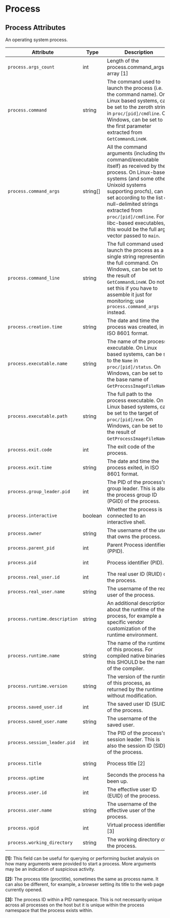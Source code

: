 <!--- Hugo front matter used to generate the website version of this page:
--->

<!-- NOTE: THIS FILE IS AUTOGENERATED. DO NOT EDIT BY HAND. -->
<!-- see templates/registry/markdown/attribute_namespace.md.j2 -->

# Process

## Process Attributes

An operating system process.

| Attribute                     | Type     | Description                                                                                                                                                                                                                                                                                                                                                 | Examples                                            | Stability                                                        |
| ----------------------------- | -------- | ----------------------------------------------------------------------------------------------------------------------------------------------------------------------------------------------------------------------------------------------------------------------------------------------------------------------------------------------------------- | --------------------------------------------------- | ---------------------------------------------------------------- |
| `process.args_count`          | int      | Length of the process.command_args array [1]                                                                                                                                                                                                                                                                                                                | `4`                                                 | ![Experimental](https://img.shields.io/badge/-experimental-blue) |
| `process.command`             | string   | The command used to launch the process (i.e. the command name). On Linux based systems, can be set to the zeroth string in `proc/[pid]/cmdline`. On Windows, can be set to the first parameter extracted from `GetCommandLineW`.                                                                                                                            | `cmd/otelcol`                                       | ![Experimental](https://img.shields.io/badge/-experimental-blue) |
| `process.command_args`        | string[] | All the command arguments (including the command/executable itself) as received by the process. On Linux-based systems (and some other Unixoid systems supporting procfs), can be set according to the list of null-delimited strings extracted from `proc/[pid]/cmdline`. For libc-based executables, this would be the full argv vector passed to `main`. | `cmd/otecol`; `--config=config.yaml`                | ![Experimental](https://img.shields.io/badge/-experimental-blue) |
| `process.command_line`        | string   | The full command used to launch the process as a single string representing the full command. On Windows, can be set to the result of `GetCommandLineW`. Do not set this if you have to assemble it just for monitoring; use `process.command_args` instead.                                                                                                | `C:\cmd\otecol --config="my directory\config.yaml"` | ![Experimental](https://img.shields.io/badge/-experimental-blue) |
| `process.creation.time`       | string   | The date and time the process was created, in ISO 8601 format.                                                                                                                                                                                                                                                                                              | `2023-11-21T09:25:34.853Z`                          | ![Experimental](https://img.shields.io/badge/-experimental-blue) |
| `process.executable.name`     | string   | The name of the process executable. On Linux based systems, can be set to the `Name` in `proc/[pid]/status`. On Windows, can be set to the base name of `GetProcessImageFileNameW`.                                                                                                                                                                         | `otelcol`                                           | ![Experimental](https://img.shields.io/badge/-experimental-blue) |
| `process.executable.path`     | string   | The full path to the process executable. On Linux based systems, can be set to the target of `proc/[pid]/exe`. On Windows, can be set to the result of `GetProcessImageFileNameW`.                                                                                                                                                                          | `/usr/bin/cmd/otelcol`                              | ![Experimental](https://img.shields.io/badge/-experimental-blue) |
| `process.exit.code`           | int      | The exit code of the process.                                                                                                                                                                                                                                                                                                                               | `127`                                               | ![Experimental](https://img.shields.io/badge/-experimental-blue) |
| `process.exit.time`           | string   | The date and time the process exited, in ISO 8601 format.                                                                                                                                                                                                                                                                                                   | `2023-11-21T09:26:12.315Z`                          | ![Experimental](https://img.shields.io/badge/-experimental-blue) |
| `process.group_leader.pid`    | int      | The PID of the process's group leader. This is also the process group ID (PGID) of the process.                                                                                                                                                                                                                                                             | `23`                                                | ![Experimental](https://img.shields.io/badge/-experimental-blue) |
| `process.interactive`         | boolean  | Whether the process is connected to an interactive shell.                                                                                                                                                                                                                                                                                                   |                                                     | ![Experimental](https://img.shields.io/badge/-experimental-blue) |
| `process.owner`               | string   | The username of the user that owns the process.                                                                                                                                                                                                                                                                                                             | `root`                                              | ![Experimental](https://img.shields.io/badge/-experimental-blue) |
| `process.parent_pid`          | int      | Parent Process identifier (PPID).                                                                                                                                                                                                                                                                                                                           | `111`                                               | ![Experimental](https://img.shields.io/badge/-experimental-blue) |
| `process.pid`                 | int      | Process identifier (PID).                                                                                                                                                                                                                                                                                                                                   | `1234`                                              | ![Experimental](https://img.shields.io/badge/-experimental-blue) |
| `process.real_user.id`        | int      | The real user ID (RUID) of the process.                                                                                                                                                                                                                                                                                                                     | `1000`                                              | ![Experimental](https://img.shields.io/badge/-experimental-blue) |
| `process.real_user.name`      | string   | The username of the real user of the process.                                                                                                                                                                                                                                                                                                               | `operator`                                          | ![Experimental](https://img.shields.io/badge/-experimental-blue) |
| `process.runtime.description` | string   | An additional description about the runtime of the process, for example a specific vendor customization of the runtime environment.                                                                                                                                                                                                                         | `Eclipse OpenJ9 Eclipse OpenJ9 VM openj9-0.21.0`    | ![Experimental](https://img.shields.io/badge/-experimental-blue) |
| `process.runtime.name`        | string   | The name of the runtime of this process. For compiled native binaries, this SHOULD be the name of the compiler.                                                                                                                                                                                                                                             | `OpenJDK Runtime Environment`                       | ![Experimental](https://img.shields.io/badge/-experimental-blue) |
| `process.runtime.version`     | string   | The version of the runtime of this process, as returned by the runtime without modification.                                                                                                                                                                                                                                                                | `14.0.2`                                            | ![Experimental](https://img.shields.io/badge/-experimental-blue) |
| `process.saved_user.id`       | int      | The saved user ID (SUID) of the process.                                                                                                                                                                                                                                                                                                                    | `1002`                                              | ![Experimental](https://img.shields.io/badge/-experimental-blue) |
| `process.saved_user.name`     | string   | The username of the saved user.                                                                                                                                                                                                                                                                                                                             | `operator`                                          | ![Experimental](https://img.shields.io/badge/-experimental-blue) |
| `process.session_leader.pid`  | int      | The PID of the process's session leader. This is also the session ID (SID) of the process.                                                                                                                                                                                                                                                                  | `14`                                                | ![Experimental](https://img.shields.io/badge/-experimental-blue) |
| `process.title`               | string   | Process title [2]                                                                                                                                                                                                                                                                                                                                           | `cat /etc/hostname`                                 | ![Experimental](https://img.shields.io/badge/-experimental-blue) |
| `process.uptime`              | int      | Seconds the process has been up.                                                                                                                                                                                                                                                                                                                            | `2880`                                              | ![Experimental](https://img.shields.io/badge/-experimental-blue) |
| `process.user.id`             | int      | The effective user ID (EUID) of the process.                                                                                                                                                                                                                                                                                                                | `1001`                                              | ![Experimental](https://img.shields.io/badge/-experimental-blue) |
| `process.user.name`           | string   | The username of the effective user of the process.                                                                                                                                                                                                                                                                                                          | `root`                                              | ![Experimental](https://img.shields.io/badge/-experimental-blue) |
| `process.vpid`                | int      | Virtual process identifier. [3]                                                                                                                                                                                                                                                                                                                             | `12`                                                | ![Experimental](https://img.shields.io/badge/-experimental-blue) |
| `process.working_directory`   | string   | The working directory of the process.                                                                                                                                                                                                                                                                                                                       | `/root`                                             | ![Experimental](https://img.shields.io/badge/-experimental-blue) |

**[1]:** This field can be useful for querying or performing bucket analysis on how many arguments were provided to start a process. More arguments may be an indication of suspicious activity.

**[2]:** The process title (proctitle), sometimes the same as process name. It can also be different, for example, a browser setting its title to the web page currently opened.

**[3]:** The process ID within a PID namespace. This is not necessarily unique across all processes on the host but it is unique within the process namespace that the process exists within.
